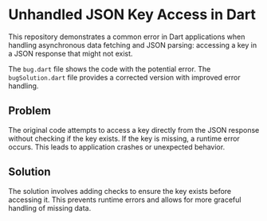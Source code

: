 # Unhandled JSON Key Access in Dart

This repository demonstrates a common error in Dart applications when handling asynchronous data fetching and JSON parsing:  accessing a key in a JSON response that might not exist.

The `bug.dart` file shows the code with the potential error.  The `bugSolution.dart` file provides a corrected version with improved error handling.

## Problem

The original code attempts to access a key directly from the JSON response without checking if the key exists. If the key is missing, a runtime error occurs.  This leads to application crashes or unexpected behavior.

## Solution

The solution involves adding checks to ensure the key exists before accessing it. This prevents runtime errors and allows for more graceful handling of missing data.